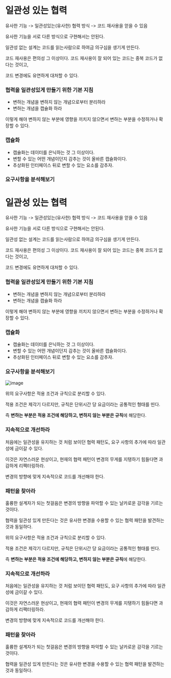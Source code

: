 # 일관성 있는 협력

유사한 기능 -> 일관성있는(유사한) 협력 방식 -> 코드 재사용을 얻을 수 있음

유사한 기능을 서로 다른 방식으로 구현해서는 안된다.

일관성 없는 설계는 코드를 읽는사람으로 하여금 의구심을 생기게 만든다.

코드 재사용은 편의성 그 이상이다. 코드 재사용이 잘 되어 있는 코드는 중복 코드가 없다는 것이고, 

코드 변경에도 유연하게 대처할 수 있다.

### 협력을 일관성있게 만들기 위한 기본 지침

- 변하는 개념을 변하지 않는 개념으로부터 분리하라
- 변하는 개념을 캡슐화 하라

이렇게 해야 변하지 않는 부분에 영향을 끼치지 않으면서 변하는 부분을 수정하거나 확장할 수 있다.

### 캡슐화

- 캡슐화는 데이터를 은닉하는 것 그 이상이다.
- 변할 수 있는 어떤 개념이던지 감추는 것이 올바른 캡슐화이다.
- 추상화된 인터페이스 뒤로 변할 수 있는 요소를 감추자.

### 요구사항을 분석해보기

# 일관성 있는 협력

유사한 기능 -> 일관성있는(유사한) 협력 방식 -> 코드 재사용을 얻을 수 있음

유사한 기능을 서로 다른 방식으로 구현해서는 안된다.

일관성 없는 설계는 코드를 읽는사람으로 하여금 의구심을 생기게 만든다.

코드 재사용은 편의성 그 이상이다. 코드 재사용이 잘 되어 있는 코드는 중복 코드가 없다는 것이고, 

코드 변경에도 유연하게 대처할 수 있다.

### 협력을 일관성있게 만들기 위한 기본 지침

- 변하는 개념을 변하지 않는 개념으로부터 분리하라
- 변하는 개념을 캡슐화 하라

이렇게 해야 변하지 않는 부분에 영향을 끼치지 않으면서 변하는 부분을 수정하거나 확장할 수 있다.

### 캡슐화

- 캡슐화는 데이터를 은닉하는 것 그 이상이다.
- 변할 수 있는 어떤 개념이던지 감추는 것이 올바른 캡슐화이다.
- 추상화된 인터페이스 뒤로 변할 수 있는 요소를 감추자.

### 요구사항을 분석해보기

![image](https://github.com/gomudayya/object/assets/129571789/3952e41c-4cae-4044-9a3c-a161ebe26dad)


위의 요구사항은 적용 조건과 규칙으로 분리할 수 있다.

적용 조건은 제각기 다르지만, 규칙은 단위시간 당 요금이라는 공통적인 형태를 띤다.

즉 **변하는 부분은 적용 조건에 해당하고, 변하지 않는 부분은 규칙**에 해당한다.


### 지속적으로 개선하라

처음에는 일관성을 유지하는 것 처럼 보이던 협력 패턴도, 요구 사항의 추가에 따라 일관성에 금이갈 수 있다.

이것은 자연스러운 현상이고, 현재의 협력 패턴이 변경의 무게를 지탱하기 힘들다면 과감하게 리팩터링하라.

변경의 방향에 맞게 지속적으로 코드를 개선해야 한다.

### 패턴을 찾아라

훌륭한 설계자가 되는 첫걸음은 변경의 방향을 파악할 수 있는 날카로운 감각을 기르는 것이다.

협력을 일관성 있게 만든다는 것은 유사한 변경을 수용할 수 있는 협력 패턴을 발견하는 것과 동일하다.



위의 요구사항은 적용 조건과 규칙으로 분리할 수 있다.

적용 조건은 제각기 다르지만, 규칙은 단위시간 당 요금이라는 공통적인 형태를 띤다.

즉 **변하는 부분은 적용 조건에 해당하고, 변하지 않는 부분은 규칙**에 해당한다.


### 지속적으로 개선하라

처음에는 일관성을 유지하는 것 처럼 보이던 협력 패턴도, 요구 사항의 추가에 따라 일관성에 금이갈 수 있다.

이것은 자연스러운 현상이고, 현재의 협력 패턴이 변경의 무게를 지탱하기 힘들다면 과감하게 리팩터링하라.

변경의 방향에 맞게 지속적으로 코드를 개선해야 한다.

### 패턴을 찾아라

훌륭한 설계자가 되는 첫걸음은 변경의 방향을 파악할 수 있는 날카로운 감각을 기르는 것이다.

협력을 일관성 있게 만든다는 것은 유사한 변경을 수용할 수 있는 협력 패턴을 발견하는 것과 동일하다.

